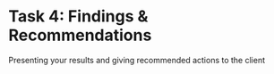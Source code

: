 # Task 4: Findings & Recommendations
Presenting your results and giving recommended actions to the client
